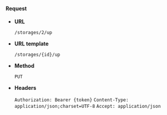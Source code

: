 #### Request

* **URL**

  `/storages/2/up`

* **URL template**

  `/storages/{id}/up`

* **Method**

  `PUT`

* **Headers**

  `Authorization: Bearer {token}`
  `Content-Type: application/json;charset=UTF-8`
  `Accept: application/json`

